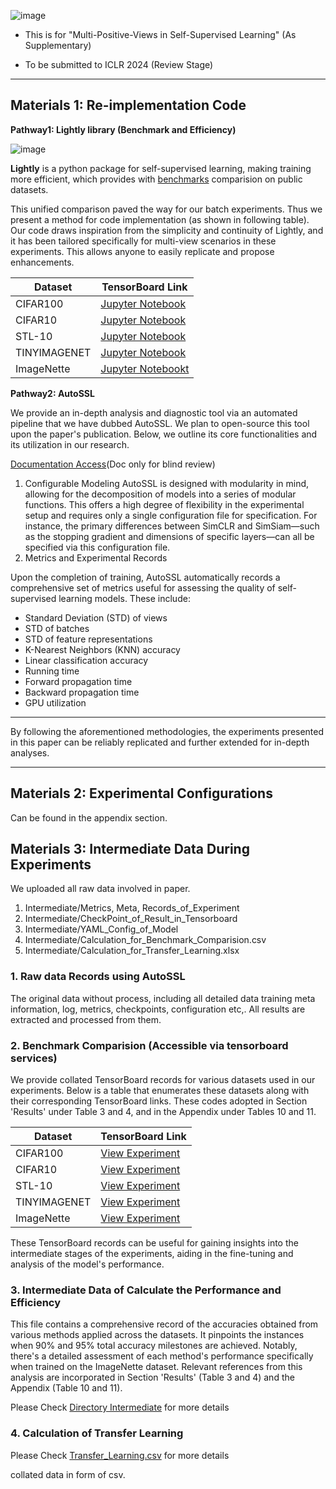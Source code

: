 
![image](https://github.com/px39n/Multiple-Positive-View/assets/53490111/5d64a2b0-e607-4320-997c-ab7252ac8fe6)

- This is for "Multi-Positive-Views in Self-Supervised Learning" (As Supplementary)

- To be submitted to ICLR 2024 (Review Stage)
  
------------------------------------------------

## Materials 1: Re-implementation Code

**Pathway1: Lightly library (Benchmark and Efficiency)**

![image](https://github.com/px39n/Multiple-Positive-View/assets/53490111/c081c408-eacc-497d-bd38-46dc2b460696)

**Lightly** is a python package for self-supervised learning, making training more efficient, which provides with [benchmarks](https://docs.lightly.ai/self-supervised-learning/getting_started/benchmarks.html#imagenet) comparision on public datasets. 

This unified comparison paved the way for our batch experiments. Thus we present a method for code implementation (as shown in following table). Our code draws inspiration from the simplicity and continuity of Lightly, and it has been tailored specifically for multi-view scenarios in these experiments. This allows anyone to easily replicate and propose enhancements.

| Dataset      | TensorBoard Link |
|--------------|------------------|
| CIFAR100     | [Jupyter Notebook](https://tensorboard.dev/experiment/lBWExQayRpKIbuv5d0nA9Q/#scalars) |
| CIFAR10      | [Jupyter Notebook](https://github.com/px39n/Multiple-Positive-View/blob/main/Fast_Reimplement/CIFAR10.ipynb)  |
| STL-10       | [Jupyter Notebook](https://tensorboard.dev/experiment/j3SdHOk3QzOKKQksXVRxlQ/#scalars)  |
| TINYIMAGENET | [Jupyter Notebook](https://tensorboard.dev/experiment/BcdkoHAkR8O1luRVTkULwA/#scalars)  |
| ImageNette   | [Jupyter Notebookt](https://tensorboard.dev/experiment/hon7xMTqR7W3NIQ4YIlBLg/#scalars)  |


**Pathway2: AutoSSL**

We provide an in-depth analysis and diagnostic tool via an automated pipeline that we have dubbed AutoSSL. We plan to open-source this tool upon the paper's publication. Below, we outline its core functionalities and its utilization in our research.

[Documentation Access](https://autossl.gitbook.io/autossl/getting-started/configuration-supported)(Doc only for blind review)

1. Configurable Modeling
AutoSSL is designed with modularity in mind, allowing for the decomposition of models into a series of modular functions. This offers a high degree of flexibility in the experimental setup and requires only a single configuration file for specification. For instance, the primary differences between SimCLR and SimSiam—such as the stopping gradient and dimensions of specific layers—can all be specified via this configuration file.
2. Metrics and Experimental Records

Upon the completion of training, AutoSSL automatically records a comprehensive set of metrics useful for assessing the quality of self-supervised learning models. These include:

- Standard Deviation (STD) of views
- STD of batches
- STD of feature representations
- K-Nearest Neighbors (KNN) accuracy
- Linear classification accuracy
- Running time
- Forward propagation time
- Backward propagation time
- GPU utilization
---

By following the aforementioned methodologies, the experiments presented in this paper can be reliably replicated and further extended for in-depth analyses.

---


## Materials 2: Experimental Configurations
Can be found in the appendix section.


## Materials 3: Intermediate Data During Experiments


We uploaded all raw data involved in paper.


1. Intermediate/Metrics, Meta, Records_of_Experiment
2. Intermediate/CheckPoint_of_Result_in_Tensorboard 
3. Intermediate/YAML_Config_of_Model
4. Intermediate/Calculation_for_Benchmark_Comparision.csv
5. Intermediate/Calculation_for_Transfer_Learning.xlsx
 
### 1. Raw data Records using AutoSSL

The original data without process, including all detailed data training meta information, log, metrics, checkpoints, configuration etc,. All results are extracted and processed from them.

### 2. Benchmark Comparision (Accessible via tensorboard services)

We provide collated TensorBoard records for various datasets used in our experiments. Below is a table that enumerates these datasets along with their corresponding TensorBoard links.
These codes adopted in Section 'Results' under Table 3 and 4, and in the Appendix under Tables 10 and 11.


| Dataset      | TensorBoard Link |
|--------------|------------------|
| CIFAR100     | [View Experiment](https://github.com/px39n/Multiple-Positive-View/blob/main/Fast_Reimplement/CIFAR10.ipynb) |
| CIFAR10      | [View Experiment](https://github.com/px39n/Multiple-Positive-View/blob/main/Fast_Reimplement/CIFAR100.ipynb)  |
| STL-10       | [View Experiment](https://github.com/px39n/Multiple-Positive-View/blob/main/Fast_Reimplement/ImageNette.ipynb)  |
| TINYIMAGENET | [View Experiment](https://github.com/px39n/Multiple-Positive-View/blob/main/Fast_Reimplement/STL10.ipynb)  |
| ImageNette   | [View Experiment](https://github.com/px39n/Multiple-Positive-View/blob/main/Fast_Reimplement/TinyImageNet.ipynb)  |

These TensorBoard records can be useful for gaining insights into the intermediate stages of the experiments, aiding in the fine-tuning and analysis of the model's performance.

### 3. Intermediate Data of Calculate the Performance and Efficiency
This file contains a comprehensive record of the accuracies obtained from various methods applied across the datasets. It pinpoints the instances when 90% and 95% total accuracy milestones are achieved. Notably, there's a detailed assessment of each method's performance specifically when trained on the ImageNette dataset. Relevant references from this analysis are incorporated in Section 'Results' (Table 3 and 4) and the Appendix (Table 10 and 11).

Please Check [Directory Intermediate](https://github.com/px39n/Multiple-Positive-View/tree/main/Intermediate) for more details
### 4. Calculation of Transfer Learning
Please Check [Transfer_Learning.csv](https://github.com/px39n/Multiple-Positive-View/blob/main/Intermediate/Calculation_for_Transfer_Learning.xlsx) for more details


collated data in form of csv.

